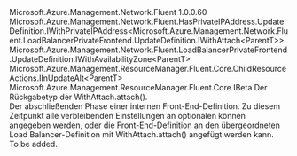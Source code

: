 <Type Name="IWithAttach&lt;ParentT&gt;" FullName="Microsoft.Azure.Management.Network.Fluent.LoadBalancerPrivateFrontend.UpdateDefinition.IWithAttach&lt;ParentT&gt;">
  <TypeSignature Language="C#" Value="public interface IWithAttach&lt;ParentT&gt; : Microsoft.Azure.Management.Network.Fluent.HasPrivateIPAddress.UpdateDefinition.IWithPrivateIPAddress&lt;Microsoft.Azure.Management.Network.Fluent.LoadBalancerPrivateFrontend.UpdateDefinition.IWithAttach&lt;ParentT&gt;&gt;, Microsoft.Azure.Management.Network.Fluent.LoadBalancerPrivateFrontend.UpdateDefinition.IWithAvailabilityZone&lt;ParentT&gt;, Microsoft.Azure.Management.ResourceManager.Fluent.Core.ChildResourceActions.IInUpdateAlt&lt;ParentT&gt;, Microsoft.Azure.Management.ResourceManager.Fluent.Core.IBeta" />
  <TypeSignature Language="ILAsm" Value=".class public interface auto ansi abstract IWithAttach`1&lt;ParentT&gt; implements class Microsoft.Azure.Management.Network.Fluent.HasPrivateIPAddress.UpdateDefinition.IWithPrivateIPAddress`1&lt;class Microsoft.Azure.Management.Network.Fluent.LoadBalancerPrivateFrontend.UpdateDefinition.IWithAttach`1&lt;!ParentT&gt;&gt;, class Microsoft.Azure.Management.Network.Fluent.LoadBalancerPrivateFrontend.UpdateDefinition.IWithAvailabilityZone`1&lt;!ParentT&gt;, class Microsoft.Azure.Management.ResourceManager.Fluent.Core.ChildResourceActions.IInUpdateAlt`1&lt;!ParentT&gt;, class Microsoft.Azure.Management.ResourceManager.Fluent.Core.IBeta" />
  <TypeSignature Language="DocId" Value="T:Microsoft.Azure.Management.Network.Fluent.LoadBalancerPrivateFrontend.UpdateDefinition.IWithAttach`1" />
  <TypeSignature Language="VB.NET" Value="Public Interface IWithAttach(Of ParentT)&#xA;Implements IBeta, IInUpdateAlt(Of ParentT), IWithAvailabilityZone(Of ParentT), IWithPrivateIPAddress(Of IWithAttach(Of ParentT))" />
  <TypeSignature Language="F#" Value="type IWithAttach&lt;'ParentT&gt; = interface&#xA;    interface IInUpdateAlt&lt;'ParentT&gt;&#xA;    interface IWithPrivateIPAddress&lt;IWithAttach&lt;'ParentT&gt;&gt;&#xA;    interface IWithAvailabilityZone&lt;'ParentT&gt;&#xA;    interface IBeta" />
  <AssemblyInfo>
    <AssemblyName>Microsoft.Azure.Management.Network.Fluent</AssemblyName>
    <AssemblyVersion>1.0.0.60</AssemblyVersion>
  </AssemblyInfo>
  <TypeParameters>
    <TypeParameter Name="ParentT" />
  </TypeParameters>
  <Interfaces>
    <Interface>
      <InterfaceName>Microsoft.Azure.Management.Network.Fluent.HasPrivateIPAddress.UpdateDefinition.IWithPrivateIPAddress&lt;Microsoft.Azure.Management.Network.Fluent.LoadBalancerPrivateFrontend.UpdateDefinition.IWithAttach&lt;ParentT&gt;&gt;</InterfaceName>
    </Interface>
    <Interface>
      <InterfaceName>Microsoft.Azure.Management.Network.Fluent.LoadBalancerPrivateFrontend.UpdateDefinition.IWithAvailabilityZone&lt;ParentT&gt;</InterfaceName>
    </Interface>
    <Interface>
      <InterfaceName>Microsoft.Azure.Management.ResourceManager.Fluent.Core.ChildResourceActions.IInUpdateAlt&lt;ParentT&gt;</InterfaceName>
    </Interface>
    <Interface>
      <InterfaceName>Microsoft.Azure.Management.ResourceManager.Fluent.Core.IBeta</InterfaceName>
    </Interface>
  </Interfaces>
  <Docs>
    <typeparam name="ParentT">Der Rückgabetyp der WithAttach.attach().</typeparam>
    <summary>
            Der abschließenden Phase einer internen Front-End-Definition.
            Zu diesem Zeitpunkt alle verbleibenden Einstellungen an optionalen können angegeben werden, oder die Front-End-Definition an den übergeordneten Load Balancer-Definition mit WithAttach.attach() angefügt werden kann.
            </summary>
    <remarks>To be added.</remarks>
  </Docs>
  <Members />
</Type>
